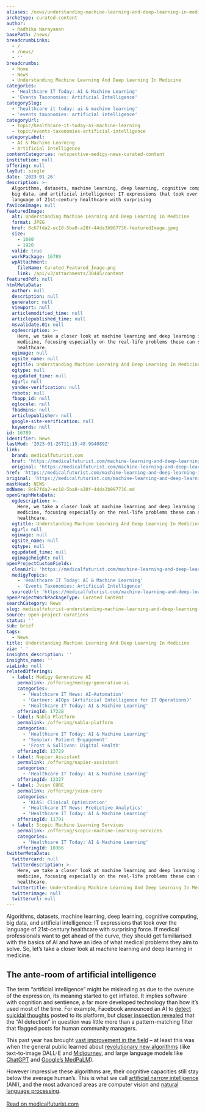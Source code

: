 ```yaml
---
aliases: /news/understanding-machine-learning-and-deep-learning-in-medicine
archetype: curated-content
author:
  - Radhika Narayanan
basePath: /news/
breadcrumbLinks:
  - /
  - /news/
  - ''
breadcrumbs:
  - Home
  - News
  - Understanding Machine Learning And Deep Learning In Medicine
categories:
  - 'Healthcare IT Today: AI & Machine Learning'
  - 'Events Taxonomies: Artificial Intelligence'
categorySlug:
  - 'healthcare it today: ai & machine learning'
  - 'events taxonomies: artificial intelligence'
categoryUrl:
  - topic/healthcare-it-today-ai-machine-learning
  - topic/events-taxonomies-artificial-intelligence
categoryLabel:
  - AI & Machine Learning
  - Artificial Intelligence
contentCategories: netspective-medigy-news-curated-content
institution: null
offering: null
layOut: single
date: '2023-01-26'
description: >-
  Algorithms, datasets, machine learning, deep learning, cognitive computing,
  big data, and artificial intelligence: IT expressions that took over the
  language of 21st-century healthcare with surprising
favIconImage: null
featuredImage:
  alt: Understanding Machine Learning And Deep Learning In Medicine
  format: JPEG
  href: 8c67fda2-ec18-5ba8-a28f-44da3b987736-featuredImage.jpeg
  size:
    - 1080
    - 1920
  valid: true
  workPackage: 16789
  wpAttachment:
    fileName: Curated_Featured_Image.png
    link: /api/v3/attachments/30445/content
featuredPdf: null
htmlMetaData:
  author: null
  description: null
  generator: null
  viewport: null
  articlemodified_time: null
  articlepublished_time: null
  msvalidate.01: null
  ogdescription: >-
    Here, we take a closer look at machine learning and deep learning in
    medicine, focusing especially on the real-life problems these can solve in
    healthcare.
  ogimage: null
  ogsite_name: null
  ogtitle: Understanding Machine Learning And Deep Learning In Medicine
  ogtype: null
  ogupdated_time: null
  ogurl: null
  yandex-verification: null
  robots: null
  fbapp_id: null
  oglocale: null
  fbadmins: null
  articlepublisher: null
  google-site-verification: null
  keywords: null
id: 16789
identifier: News
lastMod: '2023-01-26T11:15:48.994089Z'
link:
  brand: medicalfuturist.com
  href: 'https://medicalfuturist.com/machine-learning-and-deep-learning-in-medicine/'
  original: 'https://medicalfuturist.com/machine-learning-and-deep-learning-in-medicine'
href: 'https://medicalfuturist.com/machine-learning-and-deep-learning-in-medicine/'
original: 'https://medicalfuturist.com/machine-learning-and-deep-learning-in-medicine'
mastHead: NEWS
mdName: 8c67fda2-ec18-5ba8-a28f-44da3b987736.md
openGraphMetaData:
  ogdescription: >-
    Here, we take a closer look at machine learning and deep learning in
    medicine, focusing especially on the real-life problems these can solve in
    healthcare.
  ogtitle: Understanding Machine Learning And Deep Learning In Medicine
  ogurl: null
  ogimage: null
  ogsite_name: null
  ogtype: null
  ogupdated_time: null
  ogimageheight: null
openProjectCustomFields:
  cleanUrl: 'https://medicalfuturist.com/machine-learning-and-deep-learning-in-medicine/'
  medigyTopics:
    - 'Healthcare IT Today: AI & Machine Learning'
    - 'Events Taxonomies: Artificial Intelligence'
  sourceUrl: 'https://medicalfuturist.com/machine-learning-and-deep-learning-in-medicine'
openProjectWorkPackageType: Curated Content
searchCategory: News
slug: medicalfuturist-understanding-machine-learning-and-deep-learning-in-medicine
source: open-project-curations
status: ''
sub: brief
tags:
  - News
title: Understanding Machine Learning And Deep Learning In Medicine
via: ' '
insights_description: ''
insights_name: ''
viaLink: null
relatedOfferings:
  - label: Medigy Generative AI
    permalink: /offering/medigy-generative-ai
    categories:
      - 'Healthcare IT News: AI-Automation'
      - 'Gartner: AIOps (Artificial Intelligence for IT Operations)'
      - 'Healthcare IT Today: AI & Machine Learning'
    offeringId: 17228
  - label: Nabla Platform
    permalink: /offering/nabla-platform
    categories:
      - 'Healthcare IT Today: AI & Machine Learning'
      - 'Symplur: Patient Engagement'
      - 'Frost & Sullivan: Digital Health'
    offeringId: 13729
  - label: Napier Assistant
    permalink: /offering/napier-assistant
    categories:
      - 'Healthcare IT Today: AI & Machine Learning'
    offeringId: 12327
  - label: Jvion CORE
    permalink: /offering/jvion-core
    categories:
      - 'KLAS: Clinical Optimization'
      - 'Healthcare IT News: Predictive Analytics'
      - 'Healthcare IT Today: AI & Machine Learning'
    offeringId: 11791
  - label: Scopic Machine Learning Services
    permalink: /offering/scopic-machine-learning-services
    categories:
      - 'Healthcare IT Today: AI & Machine Learning'
    offeringId: 10366
twitterMetaData:
  twittercard: null
  twitterdescription: >-
    Here, we take a closer look at machine learning and deep learning in
    medicine, focusing especially on the real-life problems these can solve in
    healthcare.
  twittertitle: Understanding Machine Learning And Deep Learning In Medicine
  twitterimage: null
  twitterurl: null
---
```

<p>Algorithms, datasets, machine learning, deep learning, cognitive computing, big data, and artificial intelligence: IT expressions that took over the language of 21st-century healthcare with surprising force. If medical professionals want to get ahead of the curve, they should get familiarised with the basics of AI and have an idea of what medical problems they aim to solve. So, let’s take a closer look at machine learning and deep learning in medicine.</p><h2><strong>The ante-room of artificial intelligence</strong></h2><p>The term “artificial intelligence” might be misleading as due to the overuse of the expression, its meaning started to get inflated. It implies software with cognition and sentience, a far more developed technology than how it’s used most of the time. For example, Facebook announced an AI to <a href="https://www.engadget.com/2017/03/01/facebook-testing-ai-that-helps-spot-suicidal-users/">detect suicidal thoughts</a> posted to its platform, but <a href="https://www.theatlantic.com/technology/archive/2017/03/what-is-artificial-intelligence/518547/">closer inspection revealed</a> that the “AI detection” in question was little more than a pattern-matching filter that flagged posts for human community managers.</p><p>This past year has brought <a href="https://medicalfuturist.com/generative-adversarial-networks-how-can-ai-learn-so-much-while-its-iq-remains-zero">vast improvement in the field</a> – at least this was when the general public learned about <a href="https://medicalfuturist.com/danger-alert-ai-is-writing-content-but-its-lying-let-us-show-you-how">revolutionary new algorithms</a> (like text-to-image DALL-E and <a href="https://medicalfuturist.com/here-is-how-you-get-friendly-with-a-i-before-it-gets-to-the-office">Midjourney</a>, and large language models like <a href="https://medicalfuturist.com/6-potential-medical-use-cases-for-chatgpt">ChatGPT</a> and <a href="https://medicalfuturist.com/medpalm-new-ai-medical-chatbots-will-soon-be-better-than-waiting-for-a-doctor">Google’s MedPaLM</a>).</p><p>However impressive these algorithms are, their cognitive capacities still stay below the average human’s. This is what we call <a href="https://www.sciencealert.com/not-everything-we-call-an-ai-is-actually-artificial-intelligence-heres-what-to-know">artificial narrow intelligence</a> (ANI), and the most advanced areas are computer vision and <a href="https://www.topbots.com/category/tech/nlp/">natural language processing</a>.<br><br><a href="https://medicalfuturist.com/machine-learning-and-deep-learning-in-medicine/">Read on medicalfuturist.com</a></p>